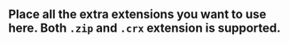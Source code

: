 ## Place all the extra extensions you want to use here. Both `.zip` and `.crx` extension is supported.